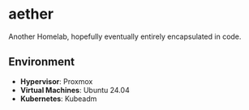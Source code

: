 aether
======

Another Homelab, hopefully eventually entirely encapsulated in code.


Environment
---
- **Hypervisor**: Proxmox
- **Virtual Machines**: Ubuntu 24.04
- **Kubernetes**: Kubeadm
